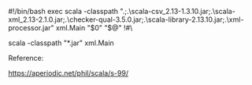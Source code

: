 
#!/bin/bash
exec scala -classpath ".;.\scala-csv_2.13-1.3.10.jar;.\scala-xml_2.13-2.1.0.jar;.\checker-qual-3.5.0.jar;.\scala-library-2.13.10.jar;.\xml-processor.jar" xml.Main "$0" "$@"
!#\                                           

scala -classpath "*.jar" xml.Main



Reference:

https://aperiodic.net/phil/scala/s-99/
